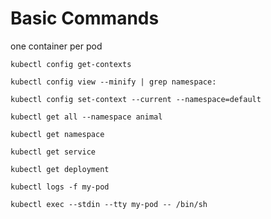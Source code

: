 # Basic Commands

one container per pod

```shell
kubectl config get-contexts
```

```shell
kubectl config view --minify | grep namespace:
```

```shell
kubectl config set-context --current --namespace=default
```

```shell
kubectl get all --namespace animal
```

```shell
kubectl get namespace
```

```shell
kubectl get service
```

```shell
kubectl get deployment
```

```shell
kubectl logs -f my-pod
```

```shell
kubectl exec --stdin --tty my-pod -- /bin/sh 
```
